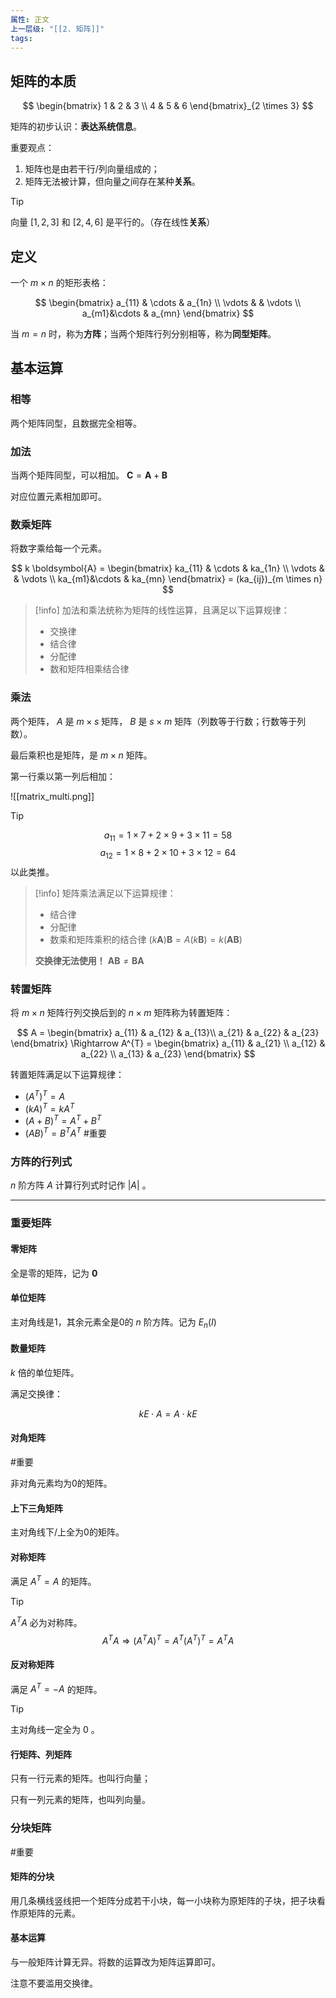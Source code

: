 ```yaml
---
属性: 正文
上一层级: "[[2. 矩阵]]"
tags:
---
```

## 矩阵的本质

$$
\begin{bmatrix} 1 & 2 & 3 \\ 4 & 5 & 6 \end{bmatrix}_{2 \times 3}
$$

矩阵的初步认识：**表达系统信息**。

重要观点：

1. 矩阵也是由若干行/列向量组成的；
2. 矩阵无法被计算，但向量之间存在某种**关系**。

> [!tip] 
> 向量 $[1,2,3]$ 和 $[2,4,6]$ 是平行的。（存在线性**关系**）

## 定义

一个 $m \times n$ 的矩形表格：

$$
\begin{bmatrix} a_{11} & \cdots & a_{1n} \\ \vdots &  & \vdots \\ a_{m1}&\cdots & a_{mn} \end{bmatrix}
$$

当 $m=n$ 时，称为**方阵**；当两个矩阵行列分别相等，称为**同型矩阵**。

## 基本运算

### 相等

两个矩阵同型，且数据完全相等。

### 加法

当两个矩阵同型，可以相加。 $\boldsymbol{C}=\boldsymbol{A}+\boldsymbol{B}$

对应位置元素相加即可。

### 数乘矩阵

将数字乘给每一个元素。

$$
k \boldsymbol{A} = \begin{bmatrix} ka_{11} & \cdots & ka_{1n} \\ \vdots &  & \vdots \\ ka_{m1}&\cdots & ka_{mn} \end{bmatrix} = (ka_{ij})_{m \times n}
$$

> [!info] 
> 加法和乘法统称为矩阵的线性运算，且满足以下运算规律：
> - 交换律
> - 结合律
> - 分配律
> - 数和矩阵相乘结合律

### 乘法

两个矩阵， $A$ 是 $m \times s$ 矩阵， $B$ 是 $s \times m$ 矩阵（列数等于行数；行数等于列数）。

最后乘积也是矩阵，是 $m \times n$ 矩阵。

第一行乘以第一列后相加：

![[matrix_multi.png]]

> [!tip] 
> $$a_{11} = 1 \times 7 + 2 \times 9 + 3 \times 11 = 58$$
> $$a_{12} = 1 \times 8 + 2 \times 10 + 3 \times 12 = 64$$
> 以此类推。

> [!info] 
> 矩阵乘法满足以下运算规律：
> - 结合律
> - 分配律
> - 数乘和矩阵乘积的结合律 $(k \boldsymbol{A})\boldsymbol{B} = A(k \boldsymbol{B}) = k(\boldsymbol{AB})$
> 
> **交换律无法使用！** $\boldsymbol{AB} \ne \boldsymbol{BA}$

### 转置矩阵

将 $m \times n$ 矩阵行列交换后到的 $n \times m$ 矩阵称为转置矩阵：

$$
A = \begin{bmatrix}
 a_{11} & a_{12} & a_{13}\\
 a_{21} & a_{22} & a_{23}
\end{bmatrix}
\Rightarrow
A^{T} = \begin{bmatrix}
 a_{11} & a_{21} \\
 a_{12} & a_{22} \\
 a_{13} & a_{23}
\end{bmatrix}
$$

转置矩阵满足以下运算规律：

- $(A^{T})^{T} = A$
- $(kA)^{T}=kA^{T}$
- $(A+B)^{T} = A^{T}+B^{T}$
- $(AB)^{T}=B^{T}A^{T}$ #重要 

### 方阵的行列式

$n$ 阶方阵 $A$ 计算行列式时记作 $|A|$ 。

---

### 重要矩阵

#### 零矩阵

全是零的矩阵，记为 $\boldsymbol{0}$

#### 单位矩阵

主对角线是1，其余元素全是0的 $n$ 阶方阵。记为 $E_{n}(I)$

#### 数量矩阵

$k$ 倍的单位矩阵。

满足交换律：

$$kE \cdot A=A \cdot kE$$

#### 对角矩阵

#重要 

非对角元素均为0的矩阵。

#### 上下三角矩阵

主对角线下/上全为0的矩阵。

#### 对称矩阵

满足 $A^{T}=A$ 的矩阵。

> [!tip] 
> $A^{T}A$ 必为对称阵。
> $$A^{T}A \Rightarrow (A^{T}A)^{T} = A^{T}(A^{T})^{T} = A^{T}A$$

#### 反对称矩阵

满足 $A^{T}=-A$ 的矩阵。

> [!tip] 
> 主对角线一定全为 $0$ 。

#### 行矩阵、列矩阵

只有一行元素的矩阵。也叫行向量；

只有一列元素的矩阵，也叫列向量。

### 分块矩阵

#重要 

#### 矩阵的分块

用几条横线竖线把一个矩阵分成若干小块，每一小块称为原矩阵的子块，把子块看作原矩阵的元素。

#### 基本运算

与一般矩阵计算无异。将数的运算改为矩阵运算即可。

注意不要滥用交换律。